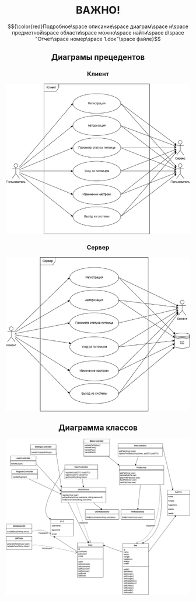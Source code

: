 
<h1 align="center"> ВАЖНО! </h1>
<p align= "center">
    $${\color{red}Подробное\space описание\space диаграм\space и\space предметной\space области\space можно\space найти\space в\space "Отчет\space номер\space 1.dox"\space файле}$$
</p>
<h2 align="center">Диаграмы прецедентов</h2>
<h3 align="center">Клиент</h3>

<p align="center">
  <picture align="center">
    <img src="https://github.com/Marshmello1912/RKPP_COURSE_WORK/blob/main/%D0%9E%D1%82%D1%87%D0%B5%D1%82%D1%81%D0%BD%D0%BE%D1%81%D1%82%D1%8C/%D0%94%D0%B8%D0%B0%D0%B3%D1%80%D0%B0%D0%BC%D0%B0%20%D0%BF%D1%80%D0%B8%D1%86%D0%B5%D0%B4%D0%B5%D0%BD%D1%82%D0%BE%D0%B2%201.png?raw=true">
    
  </picture>
</p>
<h3 align="center">Cервер</h3>

<p align="center">
  <picture align="center">
    <img src="https://github.com/Marshmello1912/RKPP_COURSE_WORK/blob/main/%D0%9E%D1%82%D1%87%D0%B5%D1%82%D1%81%D0%BD%D0%BE%D1%81%D1%82%D1%8C/%D0%94%D0%B8%D0%B0%D0%B3%D1%80%D0%B0%D0%BC%D0%B0%20%D0%BF%D1%80%D0%B5%D1%86%D0%B5%D0%B4%D0%B5%D0%BD%D1%82%D0%BE%D0%B2%202.png?raw=true">
    
  </picture>
<h2 align="center">Диаграмма классов</h2>

<p align="center">
  <picture align="center">
    <img src="https://github.com/Marshmello1912/RKPP_COURSE_WORK/blob/main/%D0%9E%D1%82%D1%87%D0%B5%D1%82%D1%81%D0%BD%D0%BE%D1%81%D1%82%D1%8C/%D0%94%D0%B8%D0%B0%D0%B3%D1%80%D0%B0%D0%BC%D0%B0%20%D0%BA%D0%BB%D0%B0%D1%81%D1%81%D0%BE%D0%B2.png?raw=true">
    
  </picture>

